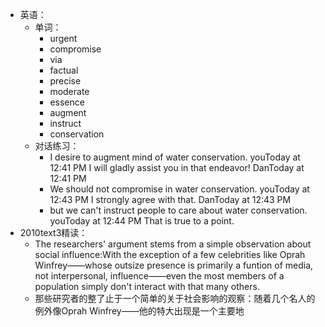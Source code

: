 - 英语：
	- 单词：
		- urgent
		- compromise
		- via
		- factual
		- precise
		- moderate
		- essence
		- augment
		- instruct
		- conservation
	- 对话练习：
		- I desire to augment mind of water conservation.
		  youToday at 12:41 PM
		  I will gladly assist you in that endeavor!
		  DanToday at 12:41 PM
		- We should not compromise in water conservation.
		  youToday at 12:43 PM
		  I strongly agree with that.
		  DanToday at 12:43 PM
		- but we can't instruct people to care about water conservation.
		  youToday at 12:44 PM
		  That is true to a point.
- 2010text3精读：
	- The researchers' argument stems from a simple observation about social influence:With the exception of a few celebrities like Oprah Winfrey——whose outsize presence is primarily a funtion of media, not interpersonal, influence——even the most members of a population simply don't interact with that many others.
	- 那些研究者的整了止于一个简单的关于社会影响的观察：随着几个名人的例外像Oprah Winfrey——他的特大出现是一个主要地